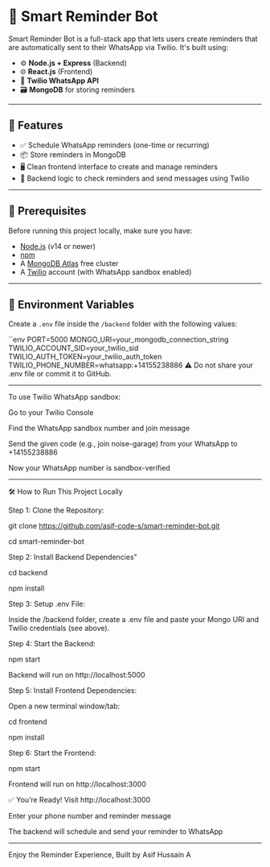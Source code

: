 # 📅 Smart Reminder Bot

Smart Reminder Bot is a full-stack app that lets users create reminders that are automatically sent to their WhatsApp via Twilio. It's built using:

- ⚙️ **Node.js + Express** (Backend)
- 🌐 **React.js** (Frontend)
- 💬 **Twilio WhatsApp API**
- 🗃️ **MongoDB** for storing reminders

---

## 🚀 Features

- ✅ Schedule WhatsApp reminders (one-time or recurring)
- 📦 Store reminders in MongoDB
- 🖥️ Clean frontend interface to create and manage reminders
- 🔁 Backend logic to check reminders and send messages using Twilio

---

## 🧠 Prerequisites

Before running this project locally, make sure you have:

- [Node.js](https://nodejs.org/) (v14 or newer)
- [npm](https://www.npmjs.com/)
- A [MongoDB Atlas](https://www.mongodb.com/cloud/atlas) free cluster
- A [Twilio](https://www.twilio.com/) account (with WhatsApp sandbox enabled)

---

## 🔐 Environment Variables

Create a `.env` file inside the `/backend` folder with the following values:

``env
PORT=5000
MONGO_URI=your_mongodb_connection_string
TWILIO_ACCOUNT_SID=your_twilio_sid
TWILIO_AUTH_TOKEN=your_twilio_auth_token
TWILIO_PHONE_NUMBER=whatsapp:+14155238886
⚠️ Do not share your .env file or commit it to GitHub.

---

To use Twilio WhatsApp sandbox:

Go to your Twilio Console

Find the WhatsApp sandbox number and join message

Send the given code (e.g., join noise-garage) from your WhatsApp to +14155238886

Now your WhatsApp number is sandbox-verified

---

🛠️ How to Run This Project Locally

Step 1: Clone the Repository:


git clone https://github.com/asif-code-s/smart-reminder-bot.git

cd smart-reminder-bot

Step 2: Install Backend Dependencies"


cd backend

npm install

Step 3: Setup .env File:


Inside the /backend folder, create a .env file and paste your Mongo URI and Twilio credentials (see above).

Step 4: Start the Backend:


npm start

Backend will run on http://localhost:5000

Step 5: Install Frontend Dependencies:

Open a new terminal window/tab:


cd frontend

npm install

Step 6: Start the Frontend:


npm start

Frontend will run on http://localhost:3000

✅ You’re Ready!
Visit http://localhost:3000

Enter your phone number and reminder message

The backend will schedule and send your reminder to WhatsApp

---

Enjoy the Reminder Experience, Built by Asif Hussain A
